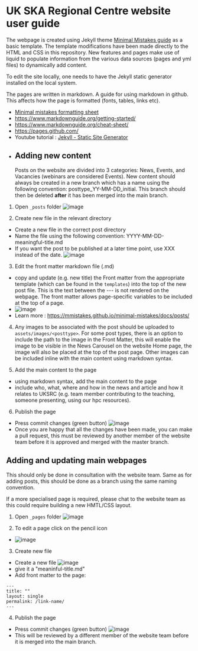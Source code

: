 # UK SKA Regional Centre website user guide
The webpage is created using Jekyll theme [Minimal Mistakes guide](https://mmistakes.github.io/minimal-mistakes/docs/quick-start-guide/) as a basic template. The template modifications have been made directly to the HTML and CSS in this repository. New features and pages make use of liquid to populate information from the various data sources (pages and yml files) to dynamically add content.

To edit the site locally, one needs to have the Jekyll static generator installed on the local system.

The pages are written in markdown. A guide for using markdown in github. This affects how the page is formatted (fonts, tables, links etc). 
- [Minimal mistakes formatting sheet](https://mmistakes.github.io/minimal-mistakes/docs/utility-classes/)
- https://www.markdownguide.org/getting-started/
- https://www.markdownguide.org/cheat-sheet/
- https://pages.github.com/
- Youtube tutorial : [Jekyll - Static Site Generator](https://www.youtube.com/playlist?list=PLLAZ4kZ9dFpOPV5C5Ay0pHaa0RJFhcmcB)
- 
  ## Adding new content
  Posts on the website are divided into 3 categories: News, Events, and Vacancies (webinars are considered Events). New content should always be created in a new branch which has a name using the following convention: posttype_YY-MM-DD_initial. This branch should then be deleted **after** it has been merged into the main branch.

1. Open `_posts` folder 
![image](https://github.com/uksrc/uksrc.github.io/assets/60702218/935f9ab1-4e85-45b7-b22a-ce5ac269072e)

2. Create new file in the relevant directory
- Create a new file in the correct post directory
- Name the file using the following convention: YYYY-MM-DD-meaningful-title.md
- If you want the post to be published at a later time point, use XXX instead of the date. 
![image](https://github.com/uksrc/uksrc.github.io/assets/60702218/5cbef117-19bb-4e67-80e1-f61fc8831649)


3. Edit the front matter markdown file (.md)
- copy and update (e.g. new title) the Front matter from the appropriate template (which can be found in the `templates`) into the top of the new post file. This is the text between the --- is not rendered on the webpage. The front matter allows page-specific variables to be included at the top of a page.
-  ![image](https://github.com/uksrc/uksrc.github.io/assets/60702218/139e5357-80e0-4a77-af14-341d781a4074)
-  Learn more : https://mmistakes.github.io/minimal-mistakes/docs/posts/

4. Any images to be associated with the post should be uploaded to `assets/images/<posttype>`. For some post types, there is an option to include the path to the image in the Front Matter, this will enable the image to be visible in the News Carousel on the website Home page, the image will also be placed at the top of the post page. Other images can be included inline with the main content using markdown syntax.

5. Add the main content to the page
- using markdown syntax, add the main content to the page
- include who, what, where and how in the news and article and how it relates to UKSRC (e.g. team member contributing to the teaching, someone presenting, using our hpc resources).

6. Publish the page
 -  Press commit changes (green button)
   ![image](https://github.com/uksrc/uksrc.github.io/assets/60702218/4eb87556-a9bc-4f33-926b-a0c4e52c28a3)
 - Once you are happy that all the changes have been made, you can make a pull request, this must be reviewed by another member of the website team before it is approved and merged with the master branch.
  
## Adding and updating main webpages 
This should only be done in consultation with the website team. Same as for adding posts, this should be done as a branch using the same naming convention.

If a more specialised page is required, please chat to the website team as this could require building a new HMTL/CSS layout.

1. Open `_pages` folder
![image](https://github.com/uksrc/uksrc.github.io/assets/60702218/76b5cbf4-89b7-417e-9d6f-0fbd801453b4)

2. To edit a page click on the pencil icon
-  ![image](https://github.com/uksrc/uksrc.github.io/assets/60702218/75b33eb1-88cc-4b2c-ade5-4d3f2f333ef1)
 
3. Create new file 
- Create a new file
![image](https://github.com/uksrc/uksrc.github.io/assets/60702218/b4b37b70-ce43-4dfd-bd21-13cd998f37c4)
- give it a "meaninful-title.md"
- Add front matter to the page:
```
---
title: ""
layout: single 
permalink: /link-name/
---
```

4.  Publish the page
 -  Press commit changes (green button)
   ![image](https://github.com/uksrc/uksrc.github.io/assets/60702218/4eb87556-a9bc-4f33-926b-a0c4e52c28a3)
 - This will be reviewed by a different member of the website team before it is merged into the main branch.
